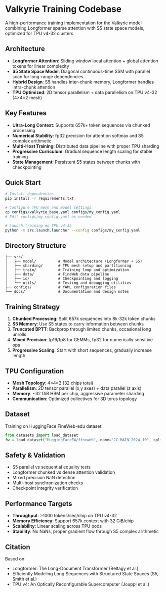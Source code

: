 # Valkyrie Training Codebase

A high-performance training implementation for the Valkyrie model combining Longformer sparse attention with S5 state space models, optimized for TPU v4-32 clusters.

## Architecture

- **Longformer Attention**: Sliding window local attention + global attention tokens for linear complexity
- **S5 State Space Model**: Diagonal continuous-time SSM with parallel scan for long-range dependencies  
- **Hybrid Design**: S5 handles inter-chunk memory, Longformer handles intra-chunk attention
- **TPU Optimized**: 2D tensor parallelism + data parallelism on TPU v4-32 (4×4×2 mesh)

## Key Features

- **Ultra-Long Context**: Supports 657k+ token sequences via chunked processing
- **Numerical Stability**: fp32 precision for attention softmax and S5 complex arithmetic
- **Multi-Host Training**: Distributed data pipeline with proper TPU sharding
- **Progressive Curriculum**: Gradual sequence length scaling for stable training
- **State Management**: Persistent S5 states between chunks with checkpointing

## Quick Start

```bash
# Install dependencies
pip install -r requirements.txt

# Configure TPU mesh and model settings
cp configs/valkyrie_base.yaml configs/my_config.yaml
# Edit configs/my_config.yaml as needed

# Launch training on TPU v4-32
python -m src.launch.launcher --config configs/my_config.yaml
```

## Directory Structure

```
├── src/
│   ├── model/          # Model architecture (Longformer + S5)
│   ├── sharding/       # TPU mesh setup and partitioning
│   ├── train/          # Training loop and optimization
│   ├── data/           # FineWeb data pipeline
│   ├── io/             # Checkpointing and logging
│   └── utils/          # Testing and debugging utilities
├── configs/            # YAML configuration files
└── docs/               # Documentation and design notes
```

## Training Strategy

1. **Chunked Processing**: Split 657k sequences into 8k-32k token chunks
2. **S5 Memory**: Use S5 states to carry information between chunks  
3. **Truncated BPTT**: Backprop through limited chunks, occasional long unrolls
4. **Mixed Precision**: fp16/fp8 for GEMMs, fp32 for numerically sensitive ops
5. **Progressive Scaling**: Start with short sequences, gradually increase length

## TPU Configuration

- **Mesh Topology**: 4×4×2 (32 chips total)
- **Parallelism**: 2D tensor parallel (x,y axes) + data parallel (z axis)  
- **Memory**: ~32 GiB HBM per chip, aggressive parameter sharding
- **Communication**: Optimized collectives for 3D torus topology

## Dataset

Training on HuggingFace FineWeb-edu dataset:
```python
from datasets import load_dataset
fw = load_dataset("HuggingFaceFW/fineweb", name="CC-MAIN-2024-10", split="train", streaming=True)
```

## Safety & Validation

- S5 parallel vs sequential equality tests
- Longformer chunked vs dense attention validation  
- Mixed precision NaN detection
- Multi-host synchronization checks
- Checkpoint integrity verification

## Performance Targets

- **Throughput**: >1000 tokens/sec/chip on TPU v4-32
- **Memory Efficiency**: Support 657k context with 32 GiB/chip
- **Scalability**: Linear scaling across TPU pods
- **Stability**: No NaNs, proper gradient flow through S5 complex arithmetic

## Citation

Based on:
- Longformer: The Long-Document Transformer (Beltagy et al.)
- Efficiently Modeling Long Sequences with Structured State Spaces (S5, Smith et al.)
- TPU v4: An Optically Reconfigurable Supercomputer (Jouppi et al.)
